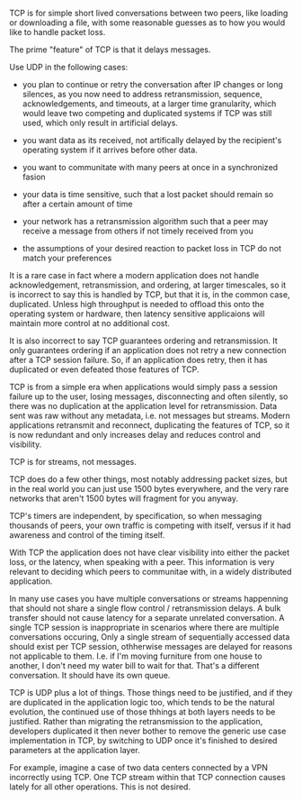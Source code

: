 TCP is for simple short lived conversations between two peers, like loading or downloading a file, with some reasonable guesses as to how you would like to handle packet loss.

The prime "feature" of TCP is that it delays messages.

Use UDP in the following cases:
- you plan to continue or retry the conversation after IP changes or long silences, as you now need to address retransmission, sequence, acknowledgements, and timeouts, at a larger time granularity, which would leave two competing and duplicated systems if TCP was still used, which only result in artificial delays.

- you want data as its received, not artifically delayed by the recipient's operating system if it arrives before other data.
- you want to communitate with many peers at once in a synchronized fasion
- your data is time sensitive, such that a lost packet should remain so after a certain amount of time
- your network has a retransmission algorithm such that a peer may receive a message from others if not timely received from you
- the assumptions of your desired reaction to packet loss in TCP do not match your preferences


It is a rare case in fact where a modern application does not handle acknowledgement, retransmission, and ordering, at larger timescales, so it is incorrect to say this is handled by TCP, but that it is, in the common case, duplicated.  Unless high throughput is needed to offload this onto the operating system or hardware, then latency sensitive applicaions will maintain more control at no additional cost.

It is also incorrect to say TCP guarantees ordering and retransmission.  It only guarantees ordering if an application does not retry a new connection after a TCP session failure.   So, if an application does retry, then it has duplicated or even defeated those features of TCP.

TCP is from a simple era when applications would simply pass a session failure up to the user, losing messages, disconnecting and often silently, so there was no duplication at the application level for retransmission.  Data sent was raw without any metadata, i.e. not messages but streams.   Modern applications retransmit and reconnect, duplicating the features of TCP, so it is now redundant and only increases delay and reduces control and visibility.

TCP is for streams, not messages.

TCP does do a few other things, most notably addressing packet sizes, but in the real world you can just use 1500 bytes everywhere, and the very rare networks that aren't 1500 bytes will fragment for you anyway.

TCP's timers are independent, by specification, so when messaging thousands of peers, your own traffic is competing with itself, versus if it had awareness and control of the timing itself.

With TCP the application does not have clear visibility into either the packet loss, or the latency, when speaking with a peer.  This information is very relevant to deciding which peers to communitae with, in a widely distributed application.

In many use cases you have multiple conversations or streams happenning that should not share a single flow control / retransmission delays.  A bulk transfer should not cause latency for a separate unrelated conversation.  A single TCP session is inappropriate in scenarios where there are multiple conversations occuring,   Only a single stream of sequentially accessed data should exist per TCP session, othherwise messages are delayed for reasons not applicable to them.  I.e. if I'm moving furniture from one house to another, I don't need my water bill to wait for that.  That's a different conversation.  It should have its own queue.   

TCP is UDP plus a lot of things.  Those things need to be justified, and if they are duplicated in the application logic too, which tends to be the natural evolution, the continued use of those thhings at both layers needs to be justified.  Rather than migrating the retransmission to the application, developers duplicated it then never bother to remove the generic use case implementation in TCP, by switching to UDP once it's finished to desired parameters at the application layer.

For example, imagine a case of two data centers connected by a VPN incorrectly using TCP.  One TCP stream within that TCP connection causes lately for all other operations.  This is not desired.
